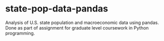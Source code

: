 # state-pop-data-pandas
Analysis of U.S. state population and macroeconomic data using pandas. Done as part of assignment for graduate level coursework in Python programming.
